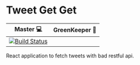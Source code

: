 # Tweet Get Get

Master 💻 | GreenKeeper 🌱
--- | ---
[![Build Status](https://travis-ci.com/shawnkoon/tweet-get-get.svg?branch=master)](https://travis-ci.com/shawnkoon/tweet-get-get) |

React application to fetch tweets with bad restful api.
